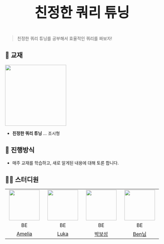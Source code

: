 <p align="center" style="font-size : 45px">
<strong>친정한 쿼리 튜닝</strong>
</p>

> 친정한 쿼리 튜닝를 공부해서 효율적인 쿼리를 짜보자!

## 📖 교재

<img src="https://contents.kyobobook.co.kr/sih/fit-in/458x0/pdt/9791196395704.jpg" width="200" />

- **친정한 쿼리 튜닝** ... 조시형

## 🤸 ‍진행방식
- 매주 교재를 학습하고, 새로 알게된 내용에 대해 토론 합니다. 

## 👨‍💻 스터디원
<table>
<tbody align="center">
  <tr>
    <td width="20%"><img src="https://user-images.githubusercontent.com/81157873/199766419-753a93fc-1441-41c6-9599-fdafaca16cd0.png" width="100px;" alt=""/></td>
    <td width="20%"><img src="https://user-images.githubusercontent.com/81157873/199766419-753a93fc-1441-41c6-9599-fdafaca16cd0.png" width="100px;" alt=""/></td>
    <td width="20%"><img src="https://user-images.githubusercontent.com/81157873/199766419-753a93fc-1441-41c6-9599-fdafaca16cd0.png" width="100px;" alt=""/></td>
     <td width="20%"><img src="https://user-images.githubusercontent.com/81157873/199766419-753a93fc-1441-41c6-9599-fdafaca16cd0.png" width="100px;" alt=""/></td>
  </tr>
  <tr>
    <td>BE</td>
    <td>BE</td>
    <td>BE</td>
    <td>BE</td>
  </tr>
  <tr>
    <td><a href="https://github.com/HyeminLee1">Amelia</a></td>
    <td><a href="https://github.com/hayongwoon">Luka</a></td>
    <td><a href="https://github.com/bosungpark">박보성</a></td>
    <td><a href="https://github.com/JWSong">Ben님</a></td>
  </tr>
</tbody>
</table>
